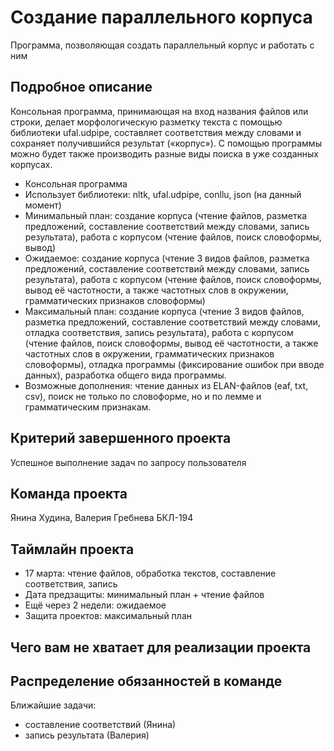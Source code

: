 # Создание параллельного корпуса

Программа, позволяющая создать параллельный корпус и работать с ним

## Подробное описание

Консольная программа, принимающая на вход названия файлов или строки, делает морфологическую разметку текста с помощью 
библиотеки ufal.udpipe, составляет соответствия между словами и сохраняет получившийся результат («корпус»). С помощью 
программы можно будет также производить разные виды поиска в уже созданных корпусах.

- Консольная программа
- Использует библиотеки: nltk, ufal.udpipe, conllu, json (на данный момент)
- Минимальный план: создание корпуса (чтение файлов, разметка предложений, составление соответствий между словами, запись 
результата), работа с корпусом (чтение файлов, поиск словоформы, вывод)
- Ожидаемое: создание корпуса (чтение 3 видов файлов, разметка предложений, составление соответствий между словами, запись 
результата), работа с корпусом (чтение файлов, поиск словоформы, вывод её частотности, а также частотных слов в окружении, 
грамматических признаков словоформы)
- Максимальный план: создание корпуса (чтение 3 видов файлов, разметка предложений, составление соответствий между словами, 
отладка соответствия, запись результата), работа с корпусом (чтение файлов, поиск словоформы, вывод её частотности, а также 
частотных слов в окружении, грамматических признаков словоформы), отладка программы (фиксирование ошибок при вводе данных), 
разработка общего вида программы.
- Возможные дополнения: чтение данных из ELAN-файлов (eaf, txt, csv), поиск не только по словоформе, но и по лемме и грамматическим признакам.

## Критерий завершенного проекта

Успешное выполнение задач по запросу пользователя

## Команда проекта

Янина Худина, Валерия Гребнева
БКЛ-194

## Таймлайн проекта

- 17 марта: чтение файлов, обработка текстов, составление соответствия, запись
- Дата предзащиты: минимальный план + чтение файлов
- Ещё через 2 недели: ожидаемое
- Защита проектов: максимальный план

## Чего вам не хватает для реализации проекта

## Распределение обязанностей в команде

Ближайшие задачи:
- составление соответствий (Янина)
- запись результата (Валерия)

